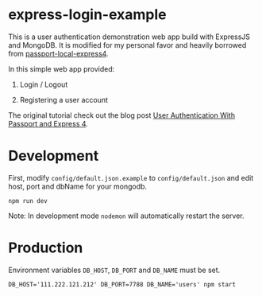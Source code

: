 # express-login-example

This is a user authentication demonstration web app build with ExpressJS and MongoDB. It is modified for my personal favor and heavily borrowed from [passport-local-express4](https://github.com/mjhea0/passport-local-express4).

In this simple web app provided:

1. Login / Logout

2. Registering a user account


The original tutorial check out the blog post [User Authentication With Passport and Express 4](http://mherman.org/blog/2015/01/31/local-authentication-with-passport-and-express-4/).


# Development

First, modify `config/default.json.example` to `config/default.json` and edit host, port and dbName for your mongodb.

```
npm run dev
```

Note: In development mode `nodemon` will automatically restart the server.

# Production

Environment variables `DB_HOST`, `DB_PORT` and `DB_NAME` must be set.

```
DB_HOST='111.222.121.212' DB_PORT=7788 DB_NAME='users' npm start
```
